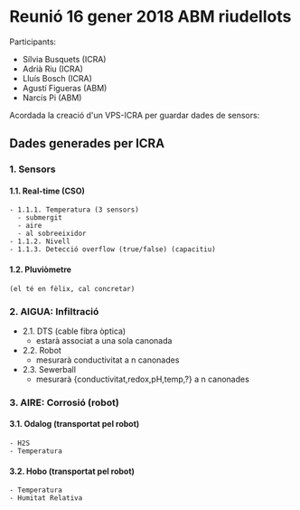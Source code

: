 # Reunió 16 gener 2018 ABM riudellots

Participants:
- Sílvia Busquets (ICRA)
- Adrià Riu (ICRA)
- Lluís Bosch (ICRA)
- Agustí Figueras (ABM)
- Narcís Pi (ABM)

Acordada la creació d'un VPS-ICRA per guardar dades de sensors:

## Dades generades per ICRA

### 1. Sensors
  #### 1.1. Real-time (CSO)
    - 1.1.1. Temperatura (3 sensors)
      - submergit
      - aire
      - al sobreeixidor
    - 1.1.2. Nivell
    - 1.1.3. Detecció overflow (true/false) (capacitiu)
  #### 1.2. Pluviòmetre
    (el té en fèlix, cal concretar)

### 2. AIGUA: Infiltració
  - 2.1. DTS (cable fibra òptica)
    - estarà associat a una sola canonada
  - 2.2. Robot
    - mesurarà conductivitat a n canonades
  - 2.3. Sewerball
    - mesurarà {conductivitat,redox,pH,temp,?} a n canonades

### 3. AIRE: Corrosió (robot)
  #### 3.1. Odalog (transportat pel robot)
    - H2S
    - Temperatura
  #### 3.2. Hobo (transportat pel robot)
    - Temperatura
    - Humitat Relativa

